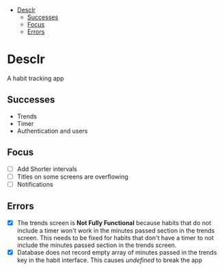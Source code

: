 - [Desclr](#desclr)
  - [Successes](#successes)
  - [Focus](#focus)
  - [Errors](#errors)

# Desclr

A habit tracking app

## Successes

- Trends
- Timer
- Authentication and users

## Focus

- [ ] Add Shorter intervals
- [ ] Titles on some screens are overflowing
- [ ] Notifications

## Errors

- [x] The trends screen is **Not Fully Functional** because habits that do not include a timer won't work in the minutes passed section in the trends screen. This needs to be fixed for habits that don't have a timer to not include the minutes passed section in the trends screen.
- [x] Database does not record empty array of minutes passed in the trends key in the habit interface. This causes _undefined_ to break the app
